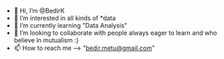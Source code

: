 - 👋 Hi, I’m @BedirK
- 👀 I’m interested in all kinds of *data
- 🌱 I’m currently learning "Data Analysis"
- 💞️ I’m looking to collaborate with people always eager to learn and who believe in mutualism :}
- 📫 How to reach me --> "bedir.metu@gmail.com"

<!---
BedirK/BedirK is a ✨ special ✨ repository because its `README.md` (this file) appears on your GitHub profile.
You can click the Preview link to take a look at your changes.
--->
